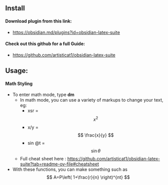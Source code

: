 ## Install
#### Download plugin from this link:
* https://obsidian.md/plugins?id=obsidian-latex-suite
#### Check out this github for a full Guide:
* https://github.com/artisticat1/obsidian-latex-suite
## Usage:
#### Math Styling
* To enter math mode, type **dm** 
	* In math mode, you can use a variety of markups to change your text, eg:
		* xsr = $$
x^{2}
$$
		* x/y = $$
\frac{x}{y}
$$
		* sin @t = $$
\sin \theta
$$
	* Full cheat sheet here : https://github.com/artisticat1/obsidian-latex-suite?tab=readme-ov-file#cheatsheet 
* With these functions, you can make something such as $$
A=P\left( 1+\frac{r}{n} \right)^{nt}
$$




